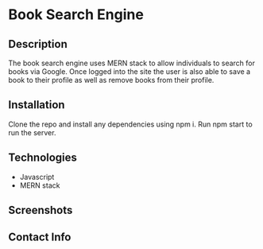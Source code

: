# Book Search Engine

## Description
The book search engine uses MERN stack to allow individuals to search for books via Google. Once logged into the site the user is also able to save a book to their profile as well as remove books from their profile.

## Installation
Clone the repo and install any dependencies using npm i. Run npm start to run the server. 

## Technologies
* Javascript
* MERN stack

## Screenshots

## Contact Info


